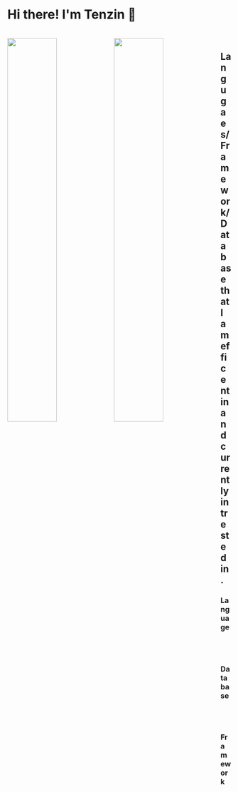 # Hi there! I'm Tenzin 👋

<br>

<img align="left" width="47%"  src="https://github-readme-stats.vercel.app/api?username=Tenchoelama&show_icons=true&theme=dark" />

<img align="left" width="47%" src="https://github-readme-stats.vercel.app/api/top-langs/?username=Tenchoelama&layout=compact" />

## Langugaes/Framework/Database that I am efficent in and currently intrested in. 

### Language

<img align="left" alt="" src="https://img.shields.io/badge/python-3670A0?style=for-the-badge&logo=python&logoColor=ffdd54"/>

<img align="left" alt="" src="https://img.shields.io/badge/javascript-%23323330.svg?style=for-the-badge&logo=javascript&logoColor=%23F7DF1E"/>

<img align="left" alt="" src="https://img.shields.io/badge/html5-%23E34F26.svg?style=for-the-badge&logo=html5&logoColor=white"/>

<br>
<br>

### Database

<img align="left" alt="" src="https://img.shields.io/badge/postgres-%23316192.svg?style=for-the-badge&logo=postgresql&logoColor=white"/>

<img align="left" alt="" src="https://img.shields.io/badge/mysql-%2300f.svg?style=for-the-badge&logo=mysql&logoColor=white"/>

<img align="left" alt="" src="https://img.shields.io/badge/Firebase-039BE5?style=for-the-badge&logo=Firebase&logoColor=white"/>

<br>
<br>

### Framework

<img align="left" alt="" src="https://img.shields.io/badge/flask-%23000.svg?style=for-the-badge&logo=flask&logoColor=white"/>

<img align="left" alt="" src="https://img.shields.io/badge/django-%23092E20.svg?style=for-the-badge&logo=django&logoColor=white"/>

<img align="left" alt="" src="https://img.shields.io/badge/bootstrap-%23563D7C.svg?style=for-the-badge&logo=bootstrap&logoColor=white"/>

<img align="left" alt="" src="https://img.shields.io/badge/node.js-6DA55F?style=for-the-badge&logo=node.js&logoColor=white"/>

<img align="left" alt="" src="https://img.shields.io/badge/react-%2320232a.svg?style=for-the-badge&logo=react&logoColor=%2361DAFB"/>

